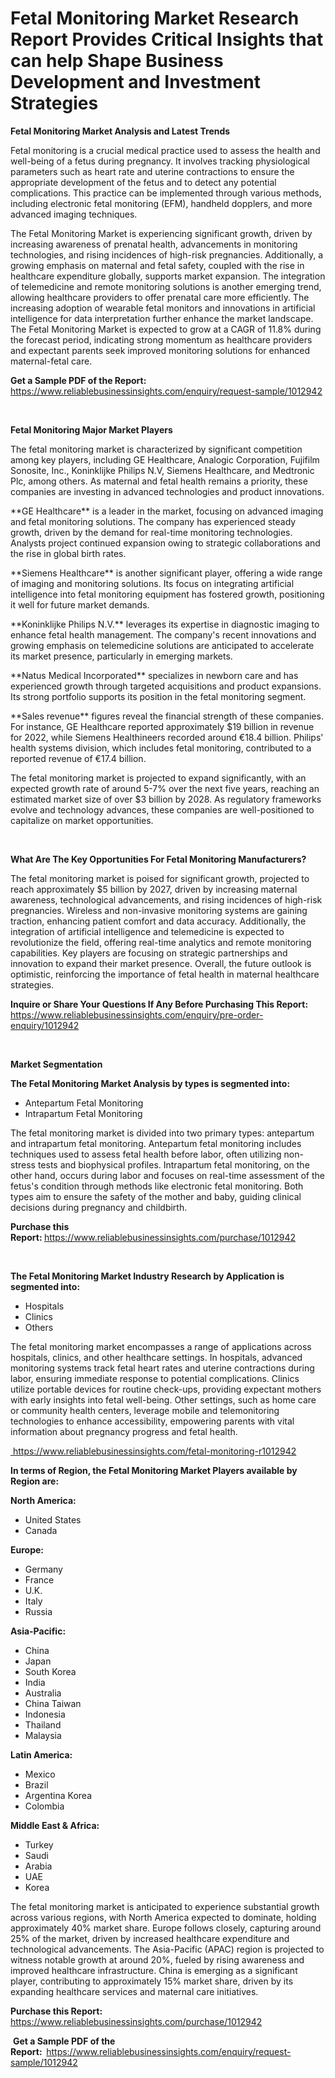 <p><h1>Fetal Monitoring Market Research Report Provides Critical Insights that can help Shape Business Development and Investment Strategies</h1></p><p><strong>Fetal Monitoring Market Analysis and Latest Trends</strong></p>
<p><p>Fetal monitoring is a crucial medical practice used to assess the health and well-being of a fetus during pregnancy. It involves tracking physiological parameters such as heart rate and uterine contractions to ensure the appropriate development of the fetus and to detect any potential complications. This practice can be implemented through various methods, including electronic fetal monitoring (EFM), handheld dopplers, and more advanced imaging techniques.</p><p>The Fetal Monitoring Market is experiencing significant growth, driven by increasing awareness of prenatal health, advancements in monitoring technologies, and rising incidences of high-risk pregnancies. Additionally, a growing emphasis on maternal and fetal safety, coupled with the rise in healthcare expenditure globally, supports market expansion. The integration of telemedicine and remote monitoring solutions is another emerging trend, allowing healthcare providers to offer prenatal care more efficiently. The increasing adoption of wearable fetal monitors and innovations in artificial intelligence for data interpretation further enhance the market landscape. The Fetal Monitoring Market is expected to grow at a CAGR of 11.8% during the forecast period, indicating strong momentum as healthcare providers and expectant parents seek improved monitoring solutions for enhanced maternal-fetal care.</p></p>
<p><strong>Get a Sample PDF of the Report:&nbsp;</strong> <a href="https://www.reliablebusinessinsights.com/enquiry/request-sample/1012942?utm_campaign=2440&utm_medium=2&utm_source=Github&utm_content=ia&utm_term=17042025&utm_id=fetal-monitoring">https://www.reliablebusinessinsights.com/enquiry/request-sample/1012942</a></p>
<p>&nbsp;</p>
<p><strong>Fetal Monitoring Major Market Players</strong></p>
<p><p>The fetal monitoring market is characterized by significant competition among key players, including GE Healthcare, Analogic Corporation, Fujifilm Sonosite, Inc., Koninklijke Philips N.V, Siemens Healthcare, and Medtronic Plc, among others. As maternal and fetal health remains a priority, these companies are investing in advanced technologies and product innovations.</p><p>**GE Healthcare** is a leader in the market, focusing on advanced imaging and fetal monitoring solutions. The company has experienced steady growth, driven by the demand for real-time monitoring technologies. Analysts project continued expansion owing to strategic collaborations and the rise in global birth rates.</p><p>**Siemens Healthcare** is another significant player, offering a wide range of imaging and monitoring solutions. Its focus on integrating artificial intelligence into fetal monitoring equipment has fostered growth, positioning it well for future market demands.</p><p>**Koninklijke Philips N.V.** leverages its expertise in diagnostic imaging to enhance fetal health management. The company's recent innovations and growing emphasis on telemedicine solutions are anticipated to accelerate its market presence, particularly in emerging markets.</p><p>**Natus Medical Incorporated** specializes in newborn care and has experienced growth through targeted acquisitions and product expansions. Its strong portfolio supports its position in the fetal monitoring segment.</p><p>**Sales revenue** figures reveal the financial strength of these companies. For instance, GE Healthcare reported approximately $19 billion in revenue for 2022, while Siemens Healthineers recorded around €18.4 billion. Philips' health systems division, which includes fetal monitoring, contributed to a reported revenue of €17.4 billion.</p><p>The fetal monitoring market is projected to expand significantly, with an expected growth rate of around 5-7% over the next five years, reaching an estimated market size of over $3 billion by 2028. As regulatory frameworks evolve and technology advances, these companies are well-positioned to capitalize on market opportunities.</p></p>
<p>&nbsp;</p>
<p><strong>What Are The Key Opportunities For Fetal Monitoring Manufacturers?</strong></p>
<p><p>The fetal monitoring market is poised for significant growth, projected to reach approximately $5 billion by 2027, driven by increasing maternal awareness, technological advancements, and rising incidences of high-risk pregnancies. Wireless and non-invasive monitoring systems are gaining traction, enhancing patient comfort and data accuracy. Additionally, the integration of artificial intelligence and telemedicine is expected to revolutionize the field, offering real-time analytics and remote monitoring capabilities. Key players are focusing on strategic partnerships and innovation to expand their market presence. Overall, the future outlook is optimistic, reinforcing the importance of fetal health in maternal healthcare strategies.</p></p>
<p><strong>Inquire or Share Your Questions If Any Before Purchasing This Report:</strong> <a href="https://www.reliablebusinessinsights.com/enquiry/pre-order-enquiry/1012942?utm_campaign=2440&utm_medium=2&utm_source=Github&utm_content=ia&utm_term=17042025&utm_id=fetal-monitoring">https://www.reliablebusinessinsights.com/enquiry/pre-order-enquiry/1012942</a></p>
<p>&nbsp;</p>
<p><strong>Market Segmentation</strong></p>
<p><strong>The Fetal Monitoring Market Analysis by types is segmented into:</strong></p>
<p><ul><li>Antepartum Fetal Monitoring</li><li>Intrapartum Fetal Monitoring</li></ul></p>
<p><p>The fetal monitoring market is divided into two primary types: antepartum and intrapartum fetal monitoring. Antepartum fetal monitoring includes techniques used to assess fetal health before labor, often utilizing non-stress tests and biophysical profiles. Intrapartum fetal monitoring, on the other hand, occurs during labor and focuses on real-time assessment of the fetus's condition through methods like electronic fetal monitoring. Both types aim to ensure the safety of the mother and baby, guiding clinical decisions during pregnancy and childbirth.</p></p>
<p><strong>Purchase this Report:&nbsp;</strong><a href="https://www.reliablebusinessinsights.com/purchase/1012942?utm_campaign=2440&utm_medium=2&utm_source=Github&utm_content=ia&utm_term=17042025&utm_id=fetal-monitoring">https://www.reliablebusinessinsights.com/purchase/1012942</a></p>
<p>&nbsp;</p>
<p><strong>The Fetal Monitoring Market Industry Research by Application is segmented into:</strong></p>
<p><ul><li>Hospitals</li><li>Clinics</li><li>Others</li></ul></p>
<p><p>The fetal monitoring market encompasses a range of applications across hospitals, clinics, and other healthcare settings. In hospitals, advanced monitoring systems track fetal heart rates and uterine contractions during labor, ensuring immediate response to potential complications. Clinics utilize portable devices for routine check-ups, providing expectant mothers with early insights into fetal well-being. Other settings, such as home care or community health centers, leverage mobile and telemonitoring technologies to enhance accessibility, empowering parents with vital information about pregnancy progress and fetal health.</p></p>
<p><a href="https://www.reliablebusinessinsights.com/fetal-monitoring-r1012942?utm_campaign=2440&utm_medium=2&utm_source=Github&utm_content=ia&utm_term=17042025&utm_id=fetal-monitoring">&nbsp;https://www.reliablebusinessinsights.com/fetal-monitoring-r1012942</a></p>
<p><strong>In terms of Region, the Fetal Monitoring Market Players available by Region are:</strong></p>
<p>
    <p> <strong> North America: </strong>
        <ul>
            <li>United States</li>
            <li>Canada</li>
        </ul>
        </p> 
    <p> <strong> Europe: </strong>
        <ul>
            <li>Germany</li>
            <li>France</li>
            <li>U.K.</li>
            <li>Italy</li>
            <li>Russia</li>
        </ul>
        </p> 
    <p> <strong> Asia-Pacific: </strong>
        <ul>
            <li>China</li>
            <li>Japan</li>
            <li>South Korea</li>
            <li>India</li>
            <li>Australia</li>
            <li>China Taiwan</li>
            <li>Indonesia</li>
            <li>Thailand</li>
            <li>Malaysia</li>
        </ul>
        </p> 
    <p> <strong> Latin America: </strong>
        <ul>
            <li>Mexico</li>
            <li>Brazil</li>
            <li>Argentina Korea</li>
            <li>Colombia</li>
        </ul>
        </p> 
    <p> <strong> Middle East & Africa: </strong>
        <ul>
            <li>Turkey</li>
            <li>Saudi</li>
            <li>Arabia</li>
            <li>UAE</li>
            <li>Korea</li>
        </ul>
    </p>
    </p>
<p><p>The fetal monitoring market is anticipated to experience substantial growth across various regions, with North America expected to dominate, holding approximately 40% market share. Europe follows closely, capturing around 25% of the market, driven by increased healthcare expenditure and technological advancements. The Asia-Pacific (APAC) region is projected to witness notable growth at around 20%, fueled by rising awareness and improved healthcare infrastructure. China is emerging as a significant player, contributing to approximately 15% market share, driven by its expanding healthcare services and maternal care initiatives.</p></p>
<p><strong>Purchase this Report: </strong><a href="https://www.reliablebusinessinsights.com/purchase/1012942?utm_campaign=2440&utm_medium=2&utm_source=Github&utm_content=ia&utm_term=17042025&utm_id=fetal-monitoring">https://www.reliablebusinessinsights.com/purchase/1012942</a></p>
<p>&nbsp;<strong>Get a Sample PDF of the Report:&nbsp;&nbsp;</strong><a href="https://www.reliablebusinessinsights.com/enquiry/request-sample/1012942?utm_campaign=2440&utm_medium=2&utm_source=Github&utm_content=ia&utm_term=17042025&utm_id=fetal-monitoring">https://www.reliablebusinessinsights.com/enquiry/request-sample/1012942</a></p>
<p><strong></strong></p>
<p><p></p><p></p><p></p></p>